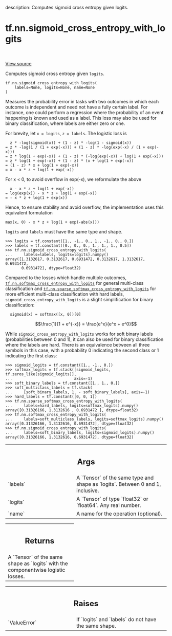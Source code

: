 description: Computes sigmoid cross entropy given logits.

<div itemscope itemtype="http://developers.google.com/ReferenceObject">
<meta itemprop="name" content="tf.nn.sigmoid_cross_entropy_with_logits" />
<meta itemprop="path" content="Stable" />
</div>

# tf.nn.sigmoid_cross_entropy_with_logits

<!-- Insert buttons and diff -->

<table class="tfo-notebook-buttons tfo-api nocontent" align="left">

</table>

<a target="_blank" class="external" href="/code/stable/tensorflow/python/ops/nn_impl.py">View source</a>



Computes sigmoid cross entropy given `logits`.


<pre class="devsite-click-to-copy prettyprint lang-py tfo-signature-link">
<code>tf.nn.sigmoid_cross_entropy_with_logits(
    labels=None, logits=None, name=None
)
</code></pre>



<!-- Placeholder for "Used in" -->

Measures the probability error in tasks with two outcomes in which each
outcome is independent and need not have a fully certain label. For instance,
one could perform a regression where the probability of an event happening is
known and used as a label. This loss may also be used for binary
classification, where labels are either zero or one.

For brevity, let `x = logits`, `z = labels`.  The logistic loss is

      z * -log(sigmoid(x)) + (1 - z) * -log(1 - sigmoid(x))
    = z * -log(1 / (1 + exp(-x))) + (1 - z) * -log(exp(-x) / (1 + exp(-x)))
    = z * log(1 + exp(-x)) + (1 - z) * (-log(exp(-x)) + log(1 + exp(-x)))
    = z * log(1 + exp(-x)) + (1 - z) * (x + log(1 + exp(-x))
    = (1 - z) * x + log(1 + exp(-x))
    = x - x * z + log(1 + exp(-x))

For x < 0, to avoid overflow in exp(-x), we reformulate the above

      x - x * z + log(1 + exp(-x))
    = log(exp(x)) - x * z + log(1 + exp(-x))
    = - x * z + log(1 + exp(x))

Hence, to ensure stability and avoid overflow, the implementation uses this
equivalent formulation

    max(x, 0) - x * z + log(1 + exp(-abs(x)))

`logits` and `labels` must have the same type and shape.

```
>>> logits = tf.constant([1., -1., 0., 1., -1., 0., 0.])
>>> labels = tf.constant([0., 0., 0., 1., 1., 1., 0.5])
>>> tf.nn.sigmoid_cross_entropy_with_logits(
...     labels=labels, logits=logits).numpy()
array([1.3132617, 0.3132617, 0.6931472, 0.3132617, 1.3132617, 0.6931472,
       0.6931472], dtype=float32)
```

Compared to the losses which handle multiple outcomes,
<a href="../../tf/nn/softmax_cross_entropy_with_logits.md"><code>tf.nn.softmax_cross_entropy_with_logits</code></a> for general multi-class
classification and <a href="../../tf/nn/sparse_softmax_cross_entropy_with_logits.md"><code>tf.nn.sparse_softmax_cross_entropy_with_logits</code></a> for more
efficient multi-class classification with hard labels,
`sigmoid_cross_entropy_with_logits` is a slight simplification for binary
classification:

      sigmoid(x) = softmax([x, 0])[0]

$$\frac{1}{1 + e^{-x}} = \frac{e^x}{e^x + e^0}$$

While `sigmoid_cross_entropy_with_logits` works for soft binary labels
(probabilities between 0 and 1), it can also be used for binary classification
where the labels are hard. There is an equivalence between all three symbols
in this case, with a probability 0 indicating the second class or 1 indicating
the first class:

```
>>> sigmoid_logits = tf.constant([1., -1., 0.])
>>> softmax_logits = tf.stack([sigmoid_logits, tf.zeros_like(sigmoid_logits)],
...                           axis=-1)
>>> soft_binary_labels = tf.constant([1., 1., 0.])
>>> soft_multiclass_labels = tf.stack(
...     [soft_binary_labels, 1. - soft_binary_labels], axis=-1)
>>> hard_labels = tf.constant([0, 0, 1])
>>> tf.nn.sparse_softmax_cross_entropy_with_logits(
...     labels=hard_labels, logits=softmax_logits).numpy()
array([0.31326166, 1.3132616 , 0.6931472 ], dtype=float32)
>>> tf.nn.softmax_cross_entropy_with_logits(
...     labels=soft_multiclass_labels, logits=softmax_logits).numpy()
array([0.31326166, 1.3132616, 0.6931472], dtype=float32)
>>> tf.nn.sigmoid_cross_entropy_with_logits(
...     labels=soft_binary_labels, logits=sigmoid_logits).numpy()
array([0.31326166, 1.3132616, 0.6931472], dtype=float32)
```

<!-- Tabular view -->
 <table class="responsive fixed orange">
<colgroup><col width="214px"><col></colgroup>
<tr><th colspan="2"><h2 class="add-link">Args</h2></th></tr>

<tr>
<td>
`labels`<a id="labels"></a>
</td>
<td>
A `Tensor` of the same type and shape as `logits`. Between 0 and 1,
inclusive.
</td>
</tr><tr>
<td>
`logits`<a id="logits"></a>
</td>
<td>
A `Tensor` of type `float32` or `float64`. Any real number.
</td>
</tr><tr>
<td>
`name`<a id="name"></a>
</td>
<td>
A name for the operation (optional).
</td>
</tr>
</table>



<!-- Tabular view -->
 <table class="responsive fixed orange">
<colgroup><col width="214px"><col></colgroup>
<tr><th colspan="2"><h2 class="add-link">Returns</h2></th></tr>
<tr class="alt">
<td colspan="2">
A `Tensor` of the same shape as `logits` with the componentwise
logistic losses.
</td>
</tr>

</table>



<!-- Tabular view -->
 <table class="responsive fixed orange">
<colgroup><col width="214px"><col></colgroup>
<tr><th colspan="2"><h2 class="add-link">Raises</h2></th></tr>

<tr>
<td>
`ValueError`<a id="ValueError"></a>
</td>
<td>
If `logits` and `labels` do not have the same shape.
</td>
</tr>
</table>

